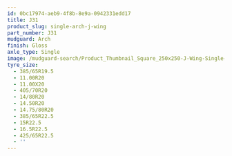 ```yaml
---
id: 0bc17974-aeb9-4f8b-8e9a-0942331edd17
title: J31
product_slug: single-arch-j-wing
part_number: J31
mudguard: Arch
finish: Gloss
axle_type: Single
image: /mudguard-search/Product_Thumbnail_Square_250x250-J-Wing-Single-Arch.jpg
tyre_size:
  - 385/65R19.5
  - 11.00R20
  - 11.00X20
  - 405/70R20
  - 14/80R20
  - 14.50R20
  - 14.75/80R20
  - 385/65R22.5
  - 15R22.5
  - 16.5R22.5
  - 425/65R22.5
  - ''
---
```

